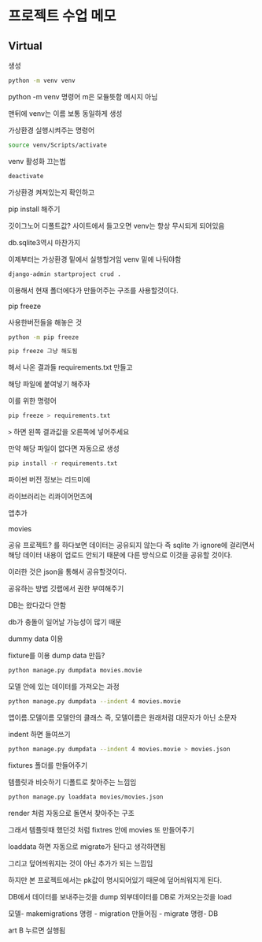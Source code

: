 # 프로젝트 수업 메모







## Virtual



생성

``` bash
python -m venv venv
```

python -m venv 명령어 m은 모듈뜻함 메시지 아님

맨뒤에 venv는 이름 보통 동일하게 생성



가상환경 실행시켜주는 명령어

```bash
source venv/Scripts/activate
```





venv 활성화 끄는법

```bash
deactivate
```



가상환경 켜져있는지 확인하고 

pip install 해주기





깃이그노어 디폴트값? 사이트에서 들고오면 venv는 항상 무시되게 되어있음

db.sqlite3역시 마찬가지 





이제부터는 가상환경 밑에서 실행할거임 venv 밑에 나둬야함





```bash
django-admin startproject crud .
```

이용해서 현재 폴더에다가 만들어주는 구조를 사용할것이다.



pip freeze

사용한버전들을 해놓은 것

```bash
python -m pip freeze

pip freeze 그냥 해도됨
```

해서 나온 결과들 requirements.txt 만들고

해당 파일에 붙여넣기 해주자

이를 위한 명령어

```bash
pip freeze > requirements.txt
```

`>` 하면 왼쪽 결과값을 오른쪽에 넣어주세요

만약 해당 파일이 없다면 자동으로 생성



```bash
pip install -r requirements.txt
```





파이썬 버전 정보는 리드미에

라이브러리는 리콰이어먼츠에 





앱추가

movies 





공유 프로젝트? 를 하다보면 데이터는 공유되지 않는다 즉 sqlite 가 ignore에 걸리면서 해당 데이터 내용이 업로드 안되기 때문에 다른 방식으로 이것을 공유할 것이다. 



이러한 것은 json을 통해서 공유할것이다.





공유하는 방법 깃랩에서 권한 부여해주기 



DB는 왔다갔다 안함 

db가 충돌이 일어날 가능성이 많기 때문

dummy data 이용 

fixture를 이용 dump data 만듬?



```bash
python manage.py dumpdata movies.movie
```

모델 안에 있는 데이터를 가져오는 과정



```bash
python manage.py dumpdata --indent 4 movies.movie
```

앱이름.모델이름  모델안의 클래스 즉, 모델이름은 원래처럼 대문자가 아닌 소문자

indent 하면 들여쓰기



```bash
python manage.py dumpdata --indent 4 movies.movie > movies.json
```





fixtures 폴더를 만들어주기 

템플릿과 비슷하기 디폴트로 찾아주는 느낌임

 

```bash
python manage.py loaddata movies/movies.json
```

render 처럼 자동으로 돌면서 찾아주는 구조

그래서 템플릿때 했던것 처럼 fixtres 안에 movies 또 만들어주기 

loaddata 하면 자동으로 migrate가 된다고 생각하면됨 

그리고 덮어씌워지는 것이 아닌 추가가 되는 느낌임 

하지만 본 프로젝트에서는 pk값이 명시되어있기 때문에 덮어씌워지게 된다.





DB에서 데이터를 보내주는것을 dump 외부데이터를 DB로 가져오는것을 load



모델- makemigrations 명령 - migration 만들어짐 - migrate 명령- DB





art B 누르면 실행됨 



